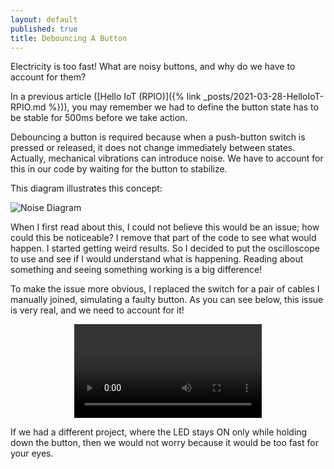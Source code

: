 ```yaml
---
layout: default
published: true
title: Debouncing A Button
---
```


Electricity is too fast! What are noisy buttons, and why do we have to account for them?

In a previous article ([Hello IoT (RPIO)]({% link _posts/2021-03-28-HelloIoT-RPIO.md %})), you may remember we had to define the button state has to be stable for 500ms before we take action.

Debouncing a button is required because when a push-button switch is pressed or released, it does not change immediately between states. Actually, mechanical vibrations can introduce noise. We have to account for this in our code by waiting for the button to stabilize.

This diagram illustrates this concept:

![Noise Diagram](/assets/blog/2021-04-04/NoiseDiagram.png)

When I first read about this, I could not believe this would be an issue; how could this be noticeable? I remove that part of the code to see what would happen. I started getting weird results. So I decided to put the oscilloscope to use and see if I would understand what is happening. Reading about something and seeing something working is a big difference!

To make the issue more obvious, I replaced the switch for a pair of cables I manually joined, simulating a faulty button. As you can see below, this issue is very real, and we need to account for it!

<p style="text-align:center">
    <video src="/assets/blog/2021-04-04/NoisyButton.mov" autoplay controls loop></video>
</p>

If we had a different project, where the LED stays ON only while holding down the button, then we would not worry because it would be too fast for your eyes.
